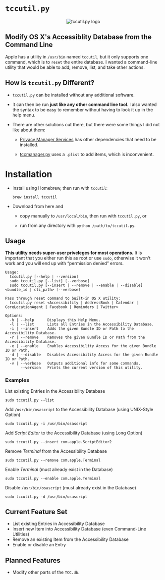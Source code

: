 `tccutil.py`
==========


<p align="center"><img src='http://i2.wp.com/jacobsalmela.com/wp-content/uploads/2014/07/tccutilicon.png?resize=128%2C128' alt='tccutil.py logo'/></p>


## Modify OS X's Accessiblity Database from the Command Line

Apple has a utility in `/usr/bin` named `tccutil`, but it only supports one command, which is to `reset` the entire database.  I wanted a command-line utility that would be able to add, remove, list, and take other actions.


## How is `tccutil.py` Different?

+ `tccutil.py` can be installed without any additional software.

+ It can then be run **just like any other command line tool**. I also wanted the syntax to be easy to remember without having to look it up in the help menu.

+ There are other solutions out there, but there were some things I did not like about them:

  + [Privacy Manager Services](https://github.com/univ-of-utah-marriott-library-apple/privacy_services_manager) has other dependencies that need to be installed.

  + [tccmanager.py](https://github.com/timsutton/scripts/blob/master/tccmanager/tccmanager.py) uses a `.plist` to add items, which is inconvenient.


# Installation

+ Install using Homebrew, then run with `tccutil`:

      brew install tccutil

+ Download from here and
  
  + copy manually to `/usr/local/bin`, then run with `tccutil.py`, or

  + run from any directory with `python /path/to/tccutil.py`.


## Usage

**This utility needs super-user priveleges for most operations.** It is important that you either run this as root or use `sudo`, otherwise it won't work and you will end up with “permission denied” errors.

```
Usage:
  tccutil.py [--help | --version]
  sudo tccutil.py [--list] [--verbose]
  sudo tccutil.py [--insert | --remove | --enable | --disable] <bundle_id | cli_path> [--verbose]

Pass through reset command to built-in OS X utility:
  tccutil.py reset <Accessibility | AddressBook | Calendar | CoreLocationAgent | Facebook | Reminders | Twitter>

Options:
  -h | --help      Displays this Help Menu.
  -l | --list      Lists all Entries in the Accessibility Database.
  -i | --insert    Adds the given Bundle ID or Path to the Accessibility Database.
  -r | --remove    Removes the given Bundle ID or Path from the Accessibility Database.
  -e | --enable    Enables Accessibility Access for the given Bundle ID or Path.
  -d | --disable   Disables Accessibility Access for the given Bundle ID or Path.
  -v | --verbose   Outputs additional info for some commands.
       --version   Prints the current version of this utility.
```


### Examples

List existing Entries in the Accessibility Database

    sudo tccutil.py --list

Add `/usr/bin/osascript` to the Accessibility Database (using UNIX-Style Option)

    sudo tccutil.py -i /usr/bin/osascript

Add *Script Editor* to the Accessibility Database (using Long Option)

    sudo tccutil.py --insert com.apple.ScriptEditor2

Remove *Terminal* from the Accessibility Database

    sudo tccutil.py --remove com.apple.Terminal

Enable *Terminal* (must already exist in the Database)

    sudo tccutil.py --enable com.apple.Terminal

Disable `/usr/bin/osascript` (must already exist in the Database)

    sudo tccutil.py -d /usr/bin/osascript


## Current Feature Set

+ List existing Entries in Accessibility Database
+ Insert new Item into Accessibility Database (even Command-Line Utilities)
+ Remove an existing Item from the Accessibility Database
+ Enable or disable an Entry


## Planned Features

+ Modify other parts of the `TCC.db`.

